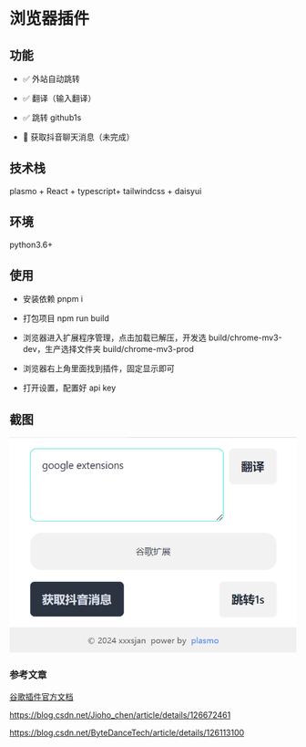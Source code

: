 # 浏览器插件

## 功能

- ✅ 外站自动跳转
- ✅ 翻译（输入翻译）
- ✅ 跳转 github1s

- 🔨 获取抖音聊天消息（未完成）

## 技术栈

plasmo + React + typescript+ tailwindcss + daisyui

## 环境

python3.6+

## 使用

- 安装依赖 pnpm i

- 打包项目 npm run build

- 浏览器进入扩展程序管理，点击加载已解压，开发选 build/chrome-mv3-dev，生产选择文件夹 build/chrome-mv3-prod

- 浏览器右上角里面找到插件，固定显示即可

- 打开设置，配置好 api key

## 截图

![](/doc/pic.png)

### 参考文章

[谷歌插件官方文档](https://developer.chrome.com/docs/extensions/reference/)

<https://blog.csdn.net/Jioho_chen/article/details/126672461>

<https://blog.csdn.net/ByteDanceTech/article/details/126113100>
